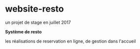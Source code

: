 # website-resto
un projet de stage en juillet 2017

**Système de resto**

les réalisations de reservation en ligne, de gestion dans l'accueil
